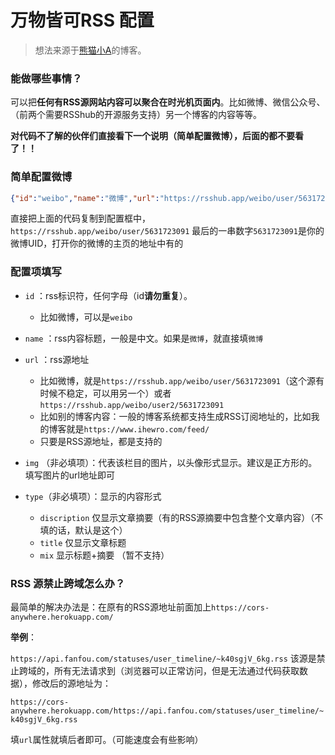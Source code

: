 # 万物皆可RSS 配置

> 想法来源于[熊猫小A](https://blog.imalan.cn)的博客。


### 能做哪些事情？

可以把**任何有RSS源网站内容可以聚合在时光机页面内**。比如微博、微信公众号、（前两个需要RSShub的开源服务支持）另一个博客的内容等等。

**对代码不了解的伙伴们直接看下一个说明（简单配置微博），后面的都不要看了！！**


### 简单配置微博

```json
{"id":"weibo","name":"微博","url":"https://rsshub.app/weibo/user/5631723091"}
```

直接把上面的代码复制到配置框中，`https://rsshub.app/weibo/user/5631723091` 最后的一串数字`5631723091`是你的微博UID，打开你的微博的主页的地址中有的

### 配置项填写

* `id` ：rss标识符，任何字母（id**请勿重复**）。
    * 比如微博，可以是`weibo`
* `name` ：rss内容标题，一般是中文。如果是`微博`，就直接填`微博`
* `url` ：rss源地址
    * 比如微博，就是`https://rsshub.app/weibo/user/5631723091`（这个源有时候不稳定，可以用另一个）或者`https://rsshub.app/weibo/user2/5631723091`
    * 比如别的博客内容：一般的博客系统都支持生成RSS订阅地址的，比如我的博客就是`https://www.ihewro.com/feed/`
    * 只要是RSS源地址，都是支持的
* `img` （非必填项）：代表该栏目的图片，以头像形式显示。建议是正方形的。填写图片的url地址即可
* `type`（非必填项）：显示的内容形式

    * `discription` 仅显示文章摘要（有的RSS源摘要中包含整个文章内容）（不填的话，默认是这个）
    * `title` 仅显示文章标题
    * `mix` 显示标题+摘要 （暂不支持）

### RSS 源禁止跨域怎么办？

最简单的解决办法是：在原有的RSS源地址前面加上`https://cors-anywhere.herokuapp.com/`

**举例**：


`https://api.fanfou.com/statuses/user_timeline/~k40sgjV_6kg.rss`  该源是禁止跨域的，所有无法请求到（浏览器可以正常访问，但是无法通过代码获取数据），修改后的源地址为：

`https://cors-anywhere.herokuapp.com/https://api.fanfou.com/statuses/user_timeline/~k40sgjV_6kg.rss`

填`url`属性就填后者即可。（可能速度会有些影响）

